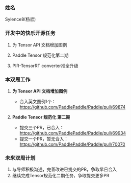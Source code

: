 ### 姓名

Sylence8(杨哲)

### 开发中的快乐开源任务

1. 为 Tensor API 文档增加图例

2. Paddle Tensor 规范化第二期
3. PIR-TensorRT converter推全升级

### 本双周工作

1. **为 Tensor API 文档增加图例**

   - 合入英文图例1个：https://github.com/PaddlePaddle/Paddle/pull/69874

   

2. **Paddle Tensor 规范化 第二期**

   - 提交三个PR，已合入：https://github.com/PaddlePaddle/Paddle/pull/69934
   - 提交一个PR，暂无合入：https://github.com/PaddlePaddle/Paddle/pull/70070

### 未来双周计划

1. 与导师积极沟通，完善改进已提交的PR，争取早日合入
2. 继续完成Tensor规范化二期任务，争取提交更多PR
